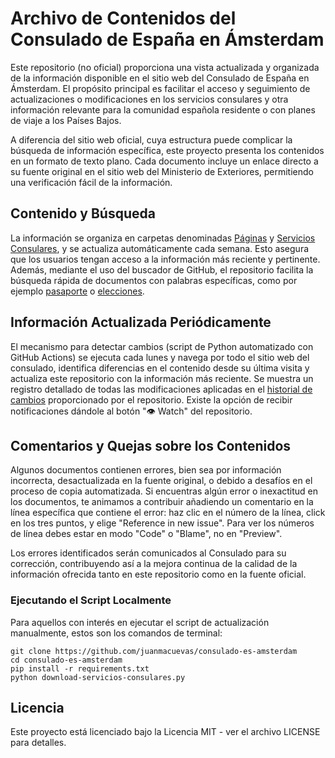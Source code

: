 # Archivo de Contenidos del Consulado de España en Ámsterdam

Este repositorio (no oficial) proporciona una vista actualizada y organizada de la información disponible en el sitio web del Consulado de España en Ámsterdam. El propósito principal es facilitar el acceso y seguimiento de actualizaciones o modificaciones en los servicios consulares y otra información relevante para la comunidad española residente o con planes de viaje a los Países Bajos.

A diferencia del sitio web oficial, cuya estructura puede complicar la búsqueda de información específica, este proyecto presenta los contenidos en un formato de texto plano. Cada documento incluye un enlace directo a su fuente original en el sitio web del Ministerio de Exteriores, permitiendo una verificación fácil de la información.

## Contenido y Búsqueda

La información se organiza en carpetas denominadas [Páginas](./Páginas) y [Servicios Consulares](./Servicios%20Consulares), y se actualiza automáticamente cada semana. Esto asegura que los usuarios tengan acceso a la información más reciente y pertinente. 
Además, mediante el uso del buscador de GitHub, el repositorio facilita la búsqueda rápida de documentos con palabras específicas, como por ejemplo [pasaporte](https://github.com/search?q=repo%3Ajuanmacuevas%2Fconsulado-es-amsterdam+language%3AMarkdown+pasaporte&type=code) o [elecciones](https://github.com/search?q=repo%3Ajuanmacuevas%2Fconsulado-es-amsterdam%20elecciones&type=code).

## Información Actualizada Periódicamente

El mecanismo para detectar cambios (script de Python automatizado con GitHub Actions) se ejecuta cada lunes y navega por todo el sitio web del consulado, identifica diferencias en el contenido desde su última visita y actualiza este repositorio con la información más reciente.
Se muestra un registro detallado de todas las modificaciones aplicadas en el [historial de cambios](https://github.com/juanmacuevas/consulado-es-amsterdam/commits) proporcionado por el repositorio. Existe la opción de recibir notificaciones dándole al botón "👁️ Watch" del repositorio.

## Comentarios y Quejas sobre los Contenidos

Algunos documentos contienen errores, bien sea por información incorrecta, desactualizada en la fuente original, o debido a desafíos en el proceso de copia automatizada. Si encuentras algún error o inexactitud en los documentos, te animamos a contribuir añadiendo un comentario en la línea específica que contiene el error: haz clic en el número de la línea, click en los tres puntos, y elige "Reference in new issue". Para ver los números de línea debes estar en modo "Code" o "Blame", no en "Preview".

Los errores identificados serán comunicados al Consulado para su corrección, contribuyendo así a la mejora continua de la calidad de la información ofrecida tanto en este repositorio como en la fuente oficial.


### Ejecutando el Script Localmente

Para aquellos con interés en ejecutar el script de actualización manualmente, estos son los comandos de terminal:

```
git clone https://github.com/juanmacuevas/consulado-es-amsterdam 
cd consulado-es-amsterdam
pip install -r requirements.txt 
python download-servicios-consulares.py
```

## Licencia

Este proyecto está licenciado bajo la Licencia MIT - ver el archivo LICENSE para detalles.
